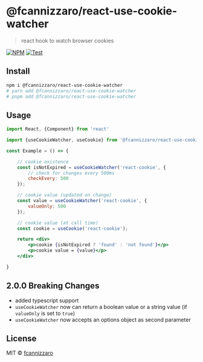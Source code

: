 # @fcannizzaro/react-use-cookie-watcher

> react hook to watch browser cookies

[![NPM](https://img.shields.io/npm/v/@fcannizzaro/react-use-cookie-watcher.svg)](https://www.npmjs.com/package/@fcannizzaro/react-use-cookie-watcher) [![Test](https://github.com/fcannizzaro/react-use-cookie-watcher/actions/workflows/test.yml/badge.svg)](https://github.com/fcannizzaro/react-use-cookie-watcher/actions/workflows/test.yml)

## Install

```bash
npm i @fcannizzaro/react-use-cookie-watcher
# yarn add @fcannizzaro/react-use-cookie-watcher
# pnpm add @fcannizzaro/react-use-cookie-watcher
```

## Usage

```jsx
import React, {Component} from 'react'

import {useCookieWatcher, useCookie} from '@fcannizzaro/react-use-cookie-watcher'

const Example = () => {

    // cookie existence
    const isNotExpired = useCookieWatcher('react-cookie', {
        // check for changes every 500ms
        checkEvery: 500
    });

    // cookie value (updated on change)
    const value = useCookieWatcher('react-cookie', {
        valueOnly: 500
    });

    // cookie value (at call time)
    const cookie = useCookie('react-cookie');

    return <div>
        <p>cookie {isNotExpired ? 'found' : 'not found'}</p>
        <p>cookie value = {value}</p>
    </div>

}
```

## 2.0.0 Breaking Changes

- added typescript support
- `useCookieWatcher` now can return a boolean value or a string value (if `valueOnly` is set to `true`)
- `useCookieWatcher` now accepts an options object as second parameter

## License

MIT © [fcannizzaro](https://github.com/fcannizzaro)
